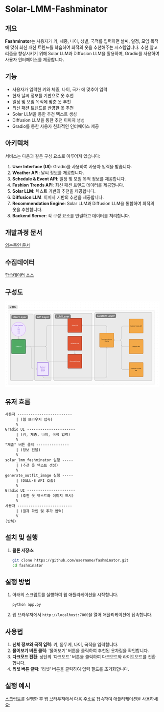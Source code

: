 # Solar-LMM-Fashminator

## 개요

**Fashminator**는 사용자가 키, 체중, 나이, 성별, 국적를 입력하면 날씨, 일정, 모임 목적에 맞춰 최신 패션 트렌드를 학습하여 최적의 옷을 추천해주는 시스템입니다. 추천 알고리즘을 향상시키기 위해 Solar LLM과 Diffusion LLM을 활용하며, Gradio를 사용하여 사용자 인터페이스를 제공합니다.


## 기능

- 사용자가 입력한 키와 체중, 나이, 국가 에 맞추어 입력
- 현재 날씨 정보를 기반으로 옷 추천
- 일정 및 모임 목적에 맞춘 옷 추천
- 최신 패션 트렌드를 반영한 옷 추천
- Solar LLM을 통한 추천 텍스트 생성
- Diffusion LLM을 통한 추천 이미지 생성
- Gradio를 통한 사용자 친화적인 인터페이스 제공

## 아키텍처 

서비스는 다음과 같은 구성 요소로 이루어져 있습니다:
1. **User Interface (UI)**: Gradio를 사용하여 사용자 입력을 받습니다.
2. **Weather API**: 날씨 정보를 제공합니다.
3. **Schedule & Event API**: 일정 및 모임 목적 정보를 제공합니다.
4. **Fashion Trends API**: 최신 패션 트렌드 데이터를 제공합니다.
5. **Solar LLM**: 텍스트 기반의 추천을 제공합니다.
6. **Diffusion LLM**: 이미지 기반의 추천을 제공합니다.
7. **Recommendation Engine**: Solar LLM과 Diffusion LLM을 통합하여 최적의 옷을 추천합니다.
9. **Backend Server**: 각 구성 요소를 연결하고 데이터를 처리합니다.


## 개발과정 문서
[의논중인 문서](https://docs.google.com/document/d/132_GdweLA4OVlep6Rywna2vfH2TXkhGr_9l2hu02ILo/edit?usp=sharing)

## 수집데이터
[학습데이터 소스](./data/data.csv)

## 구성도 
![구성도](./assets/solar_LLM_fachionitor_architecture.png)


## 유저 흐름

```
사용자 -------------------------
     | (웹 브라우저 접속)
     V
Gradio UI ----------------------
     | (키, 체중, 나이, 국적 입력)
     V
"제출" 버튼 클릭 ---------------
     | (정보 전달)
     V
solar_lmm_fashminator 실행 -----
     | (추천 옷 텍스트 생성)
     V
generate_outfit_image 실행 -----
     | (DALL·E API 호출)
     V
Gradio UI ----------------------
     | (추천 옷 텍스트와 이미지 표시)
     V
사용자 -------------------------
     | (결과 확인 및 추가 입력)
     V
(반복)
```

## 설치 및 실행

1. **클론 저장소**:
   ```bash
   git clone https://github.com/username/fashminator.git
   cd fashminator


## 실행 방법

1. 아래의 스크립트를 실행하여 웹 애플리케이션을 시작합니다.
    ```bash
    python app.py
    ```

2. 웹 브라우저에서 `http://localhost:7860`을 열어 애플리케이션에 접속합니다.


## 사용법

1. **신체 정보와 국적 입력**: 키, 몸무게, 나이, 국적을 입력합니다.
2. **물어보기 버튼 클릭**: '물어보기' 버튼을 클릭하여 추천된 옷차림을 확인합니다.
3. **다크모드 전환**: 상단의 '다크모드' 버튼을 클릭하여 다크모드와 라이트모드를 전환합니다.
4. **리셋 버튼 클릭**: '리셋' 버튼을 클릭하여 입력 필드를 초기화합니다.

## 실행 예시

스크립트를 실행한 후 웹 브라우저에서 다음 주소로 접속하여 애플리케이션을 사용하세요:
